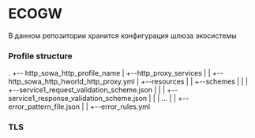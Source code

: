 # ECOGW

В данном репозитории хранится конфигурация шлюза экосистемы

### Profile structure

.
+-- http_sowa_http_profile_name
|   +--http_proxy_services
|   |   +--http_sowa_http_hworld_http_proxy.yml
|   +--resources
|   |   +--schemes
|   |   |   +--service1_request_validation_scheme.json
|   |   |   +--service1_response_validation_scheme.json
|   |   |   ...
|   |   +--error_pattern_file.json
|   |   +--error_rules.yml


### TLS